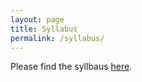 ```yaml
---
layout: page
title: Syllabus
permalink: /syllabus/
---
```


Please find the syllbaus [here](https://sauleh.github.io/co98/static_files/materials/Syllabus.pdf).
